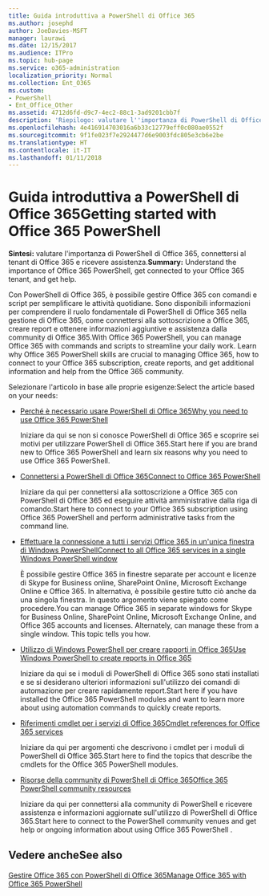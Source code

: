 ```yaml
---
title: Guida introduttiva a PowerShell di Office 365
ms.author: josephd
author: JoeDavies-MSFT
manager: laurawi
ms.date: 12/15/2017
ms.audience: ITPro
ms.topic: hub-page
ms.service: o365-administration
localization_priority: Normal
ms.collection: Ent_O365
ms.custom:
- PowerShell
- Ent_Office_Other
ms.assetid: 4712d6fd-d9c7-4ec2-88c1-3ad9201cbb7f
description: 'Riepilogo: valutare l''importanza di PowerShell di Office 365, connettersi al tenant di Office 365 e ricevere assistenza.'
ms.openlocfilehash: 4e416914703016a6b33c12779eff0c080ae0552f
ms.sourcegitcommit: 9f1fe023f7e2924477d6e9003fdc805e3cb6e2be
ms.translationtype: HT
ms.contentlocale: it-IT
ms.lasthandoff: 01/11/2018
---
```

# <a name="getting-started-with-office-365-powershell"></a><span data-ttu-id="950e6-103">Guida introduttiva a PowerShell di Office 365</span><span class="sxs-lookup"><span data-stu-id="950e6-103">Getting started with Office 365 PowerShell</span></span>

 <span data-ttu-id="950e6-104">**Sintesi:** valutare l'importanza di PowerShell di Office 365, connettersi al tenant di Office 365 e ricevere assistenza.</span><span class="sxs-lookup"><span data-stu-id="950e6-104">**Summary:** Understand the importance of Office 365 PowerShell, get connected to your Office 365 tenant, and get help.</span></span>
  
<span data-ttu-id="950e6-p101">Con PowerShell di Office 365, è possibile gestire Office 365 con comandi e script per semplificare le attività quotidiane. Sono disponibili informazioni per comprendere il ruolo fondamentale di PowerShell di Office 365 nella gestione di Office 365, come connettersi alla sottoscrizione a Office 365, creare report e ottenere informazioni aggiuntive e assistenza dalla community di Office 365.</span><span class="sxs-lookup"><span data-stu-id="950e6-p101">With Office 365 PowerShell, you can manage Office 365 with commands and scripts to streamline your daily work. Learn why Office 365 PowerShell skills are crucial to managing Office 365, how to connect to your Office 365 subscription, create reports, and get additional information and help from the Office 365 community.</span></span>
  
<span data-ttu-id="950e6-107">Selezionare l'articolo in base alle proprie esigenze:</span><span class="sxs-lookup"><span data-stu-id="950e6-107">Select the article based on your needs:</span></span>
  
- [<span data-ttu-id="950e6-108">Perché è necessario usare PowerShell di Office 365</span><span class="sxs-lookup"><span data-stu-id="950e6-108">Why you need to use Office 365 PowerShell</span></span>](why-you-need-to-use-office-365-powershell.md)
    
    <span data-ttu-id="950e6-109">Iniziare da qui se non si conosce PowerShell di Office 365 e scoprire sei motivi per utilizzare PowerShell di Office 365.</span><span class="sxs-lookup"><span data-stu-id="950e6-109">Start here if you are brand new to Office 365 PowerShell and learn six reasons why you need to use Office 365 PowerShell.</span></span> 
    
- [<span data-ttu-id="950e6-110">Connettersi a PowerShell di Office 365</span><span class="sxs-lookup"><span data-stu-id="950e6-110">Connect to Office 365 PowerShell</span></span>](connect-to-office-365-powershell.md)
    
    <span data-ttu-id="950e6-111">Iniziare da qui per connettersi alla sottoscrizione a Office 365 con PowerShell di Office 365 ed eseguire attività amministrative dalla riga di comando.</span><span class="sxs-lookup"><span data-stu-id="950e6-111">Start here to connect to your Office 365 subscription using Office 365 PowerShell and perform administrative tasks from the command line.</span></span>
    
- [<span data-ttu-id="950e6-112">Effettuare la connessione a tutti i servizi Office 365 in un'unica finestra di Windows PowerShell</span><span class="sxs-lookup"><span data-stu-id="950e6-112">Connect to all Office 365 services in a single Windows PowerShell window</span></span>](connect-to-all-office-365-services-in-a-single-windows-powershell-window.md)
    
    <span data-ttu-id="950e6-p102">È possibile gestire Office 365 in finestre separate per account e licenze di Skype for Business online, SharePoint Online, Microsoft Exchange Online e Office 365. In alternativa, è possibile gestire tutto ciò anche da una singola finestra. In questo argomento viene spiegato come procedere.</span><span class="sxs-lookup"><span data-stu-id="950e6-p102">You can manage Office 365 in separate windows for Skype for Business Online, SharePoint Online, Microsoft Exchange Online, and Office 365 accounts and licenses. Alternately, can manage these from a single window. This topic tells you how.</span></span>
    
- [<span data-ttu-id="950e6-116">Utilizzo di Windows PowerShell per creare rapporti in Office 365</span><span class="sxs-lookup"><span data-stu-id="950e6-116">Use Windows PowerShell to create reports in Office 365</span></span>](use-windows-powershell-to-create-reports-in-office-365.md)
    
    <span data-ttu-id="950e6-117">Iniziare da qui se i moduli di PowerShell di Office 365 sono stati installati e se si desiderano ulteriori informazioni sull'utilizzo dei comandi di automazione per creare rapidamente report.</span><span class="sxs-lookup"><span data-stu-id="950e6-117">Start here if you have installed the Office 365 PowerShell modules and want to learn more about using automation commands to quickly create reports.</span></span> 
    
- [<span data-ttu-id="950e6-118">Riferimenti cmdlet per i servizi di Office 365</span><span class="sxs-lookup"><span data-stu-id="950e6-118">Cmdlet references for Office 365 services</span></span>](cmdlet-references-for-office-365-services.md)
    
    <span data-ttu-id="950e6-119">Iniziare da qui per argomenti che descrivono i cmdlet per i moduli di PowerShell di Office 365.</span><span class="sxs-lookup"><span data-stu-id="950e6-119">Start here to find the topics that describe the cmdlets for the Office 365 PowerShell modules.</span></span>
    
- [<span data-ttu-id="950e6-120">Risorse della community di PowerShell di Office 365</span><span class="sxs-lookup"><span data-stu-id="950e6-120">Office 365 PowerShell community resources</span></span>](office-365-powershell-community-resources.md)
    
    <span data-ttu-id="950e6-121">Iniziare da qui per connettersi alla community di PowerShell e ricevere assistenza e informazioni aggiornate sull'utilizzo di PowerShell di Office 365.</span><span class="sxs-lookup"><span data-stu-id="950e6-121">Start here to connect to the PowerShell community venues and get help or ongoing information about using Office 365 PowerShell .</span></span>
    
## <a name="see-also"></a><span data-ttu-id="950e6-122">Vedere anche</span><span class="sxs-lookup"><span data-stu-id="950e6-122">See also</span></span>

#### 

[<span data-ttu-id="950e6-123">Gestire Office 365 con PowerShell di Office 365</span><span class="sxs-lookup"><span data-stu-id="950e6-123">Manage Office 365 with Office 365 PowerShell</span></span>](manage-office-365-with-office-365-powershell.md)

